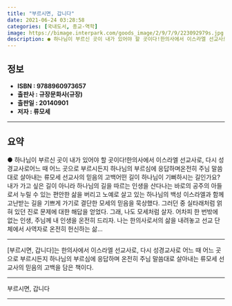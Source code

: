 ```yaml
---
title: "부르시면, 갑니다"
date: 2021-06-24 03:28:58
categories: [국내도서, 종교-역학]
image: https://bimage.interpark.com/goods_image/2/9/7/9/223092979s.jpg
description: ● 하나님이 부르신 곳이 내가 있어야 할 곳이다!한의사에서 이스라엘 선교사로, 다시 성경교사로어느 때 어느 곳으로 부르시든지 하나님의 부르심에 응답하며온전히 주님 말씀대로 살아내는 류모세 선교사의 믿음의 고백어떤 길이 하나님이 기뻐하시는 길인가요?내가 가고 싶은 길이 아니라 하나님의
---
```


## **정보**

- **ISBN : 9788960973657**
- **출판사 : 규장문화사(규장)**
- **출판일 : 20140901**
- **저자 : 류모세**

------



## **요약**

●  하나님이 부르신 곳이 내가 있어야 할 곳이다!한의사에서 이스라엘 선교사로, 다시 성경교사로어느 때 어느 곳으로 부르시든지 하나님의 부르심에 응답하며온전히 주님 말씀대로 살아내는 류모세 선교사의 믿음의 고백어떤 길이 하나님이 기뻐하시는 길인가요?내가 가고 싶은 길이 아니라 하나님의 길을 따르는 인생을 산다나는 바로의 공주의 아들로서 누릴 수 있는 편안한 삶을 버리고 노예로 살고 있는 하나님의 백성 이스라엘과 함께 고난받는 길을 기쁘게 가기로 결단한 모세의 믿음을 묵상했다. 그러던 중 실타래처럼 얽혀 있던 진로 문제에 대한 해답을 얻었다. 그래, 나도 모세처럼 살자. 어차피 한 번밖에 없는 인생, 주님께 내 인생을 온전히 드리자. 나는 한의사로서의 삶을 내려놓고 선교 단체에서 사역자로 온전히 헌신하는 삶...

------

[부르시면, 갑니다]는 한의사에서 이스라엘 선교사로, 다시 성경교사로 어느 때 어느 곳으로 부르시든지 하나님의 부르심에 응답하며 온전히 주님 말씀대로 살아내는 류모세 선교사의 믿음의 고백을 담은 책이다.

------


부르시면, 갑니다 

------



